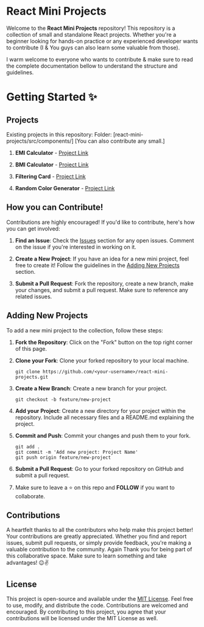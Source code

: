 # React Mini Projects

Welcome to the **React Mini Projects** repository! This repository is a collection of small and standalone React projects. Whether you're a beginner looking for hands-on practice or any experienced developer wants to contribute (I & You guys can also learn some valuable from those). 

I warm welcome to everyone who wants to contribute & make sure to read the complete documentation bellow to understand the structure and guidelines. 

# Getting Started ✨

## Projects

Existing projects in this repository: Folder: [react-mini-projects/src/components/<all-projects>] [You can also contribute any small.]

1. **EMI Calculator** - [Project Link](https://github.com/PranabKumarSahoo/react-mini-projects/tree/master/src/components/EMICalculator)

2. **BMI Calculator** - [Project Link](https://github.com/PranabKumarSahoo/react-mini-projects/tree/master/src/components/BMICalcalator)

3. **Filtering Card** - [Project Link](https://github.com/PranabKumarSahoo/react-mini-projects/tree/master/src/components/Filter)

4. **Random Color Generator** - [Project Link](https://github.com/PranabKumarSahoo/react-mini-projects/tree/master/src/components/RandomColorGenerator)

## How you can Contribute!

Contributions are highly encouraged! If you'd like to contribute, here's how you can get involved:

1. **Find an Issue**: Check the [Issues](https://github.com/PranabKumarSahoo/react-mini-projects/issues) section for any open issues. Comment on the issue if you're interested in working on it.

2. **Create a New Project**: If you have an idea for a new mini project, feel free to create it! Follow the guidelines in the [Adding New Projects](#adding-new-projects) section.

3. **Submit a Pull Request**: Fork the repository, create a new branch, make your changes, and submit a pull request. Make sure to reference any related issues.

## Adding New Projects

To add a new mini project to the collection, follow these steps:

1. **Fork the Repository**: Click on the "Fork" button on the top right corner of this page.

2. **Clone your Fork**: Clone your forked repository to your local machine.

   ```
   git clone https://github.com/<your-username>/react-mini-projects.git
   ```
   
3. **Create a New Branch**: Create a new branch for your project.

   ```
   git checkout -b feature/new-project
   ```

4. **Add your Project**: Create a new directory for your project within the repository. Include all necessary files and a README.md explaining the project.

5. **Commit and Push**: Commit your changes and push them to your fork.

   ```
   git add .
   git commit -m 'Add new project: Project Name'
   git push origin feature/new-project

   ```
6. **Submit a Pull Request**: Go to your forked repository on GitHub and submit a pull request.

7. Make sure to leave a ⭐ on this repo and **FOLLOW** if you want to collaborate.

## Contributions

A heartfelt thanks to all the contributors who help make this project better! Your contributions are greatly appreciated. Whether you find and report issues, submit pull requests, or simply provide feedback, you're making a valuable contribution to the community. Again Thank you for being part of this collaborative space. Make sure to learn something and take advantages! 😉✌️

## License

This project is open-source and available under the [MIT License](LICENSE). Feel free to use, modify, and distribute the code. Contributions are welcomed and encouraged. By contributing to this project, you agree that your contributions will be licensed under the MIT License as well.
